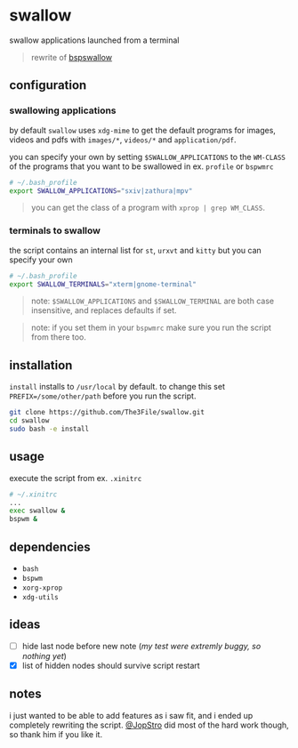 # swallow

swallow applications launched from a terminal
> rewrite of [bspswallow](https://github.com/JopStro/bspswallow)

## configuration

### swallowing applications
by default `swallow` uses `xdg-mime` to get the default programs for images, videos and pdfs with `images/*`, `videos/*` and `application/pdf`.

you can specify your own by setting `$SWALLOW_APPLICATIONS` to the `WM-CLASS` of the programs that you want to be swallowed in ex. `profile` or `bspwmrc`

``` bash
# ~/.bash_profile
export SWALLOW_APPLICATIONS="sxiv|zathura|mpv"
```

> you can get the class of a program with `xprop | grep WM_CLASS`.

### terminals to swallow
the script contains an internal list for `st`, `urxvt` and `kitty` but you can specify your own

``` bash
# ~/.bash_profile
export SWALLOW_TERMINALS="xterm|gnome-terminal"
```

> note: `$SWALLOW_APPLICATIONS` and `$SWALLOW_TERMINAL` are both case insensitive, and replaces defaults if set.

> note: if you set them in your `bspwmrc` make sure you run the script from there too.

## installation
`install` installs to `/usr/local` by default. to change this set `PREFIX=/some/other/path` before you run the script. 

``` bash
git clone https://github.com/The3File/swallow.git
cd swallow
sudo bash -e install
```

## usage

execute the script from ex. `.xinitrc`
``` bash
# ~/.xinitrc
...
exec swallow &
bspwm &
```

## dependencies
* `bash`
* `bspwm`
* `xorg-xprop`
* `xdg-utils` 

## ideas
* [ ] hide last node before new note (*my test were extremly buggy, so nothing yet*)
* [x] list of hidden nodes should survive script restart

## notes
i just wanted to be able to add features as i saw fit, and i ended up completely rewriting the script. [@JopStro](https://github.com/JopStro) did most of the hard work though, so thank him if you like it.
